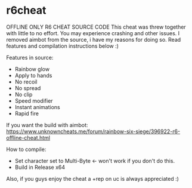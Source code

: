 # r6cheat
OFFLINE ONLY R6 CHEAT SOURCE CODE 
This cheat was threw together with little to no effort. You may experience crashing and other issues.
I removed aimbot from the source, i have my reasons for doing so. Read features and compilation instructions below :)

Features in source:
- Rainbow glow
- Apply to hands
- No recoil
- No spread
- No clip
- Speed modifier
- Instant animations
- Rapid fire

If you want the build with aimbot: https://www.unknowncheats.me/forum/rainbow-six-siege/396922-r6-offline-cheat.html

How to compile:
- Set character set to Multi-Byte <- won't work if you don't do this.
- Build in Release x64

Also, if you guys enjoy the cheat a +rep on uc is always appreciated :)

